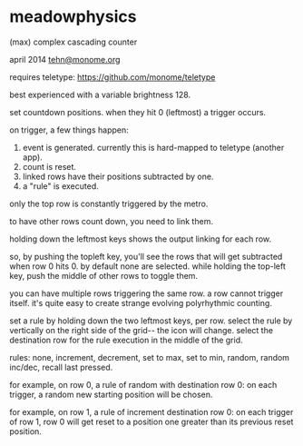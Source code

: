 meadowphysics
========

(max) complex cascading counter

april 2014 tehn@monome.org

requires teletype: https://github.com/monome/teletype

best experienced with a variable brightness 128.


set countdown positions. when they hit 0 (leftmost) a trigger occurs.

on trigger, a few things happen:

1. event is generated. currently this is hard-mapped to teletype (another app).
2. count is reset.
3. linked rows have their positions subtracted by one.
4. a "rule" is executed.

only the top row is constantly triggered by the metro.

to have other rows count down, you need to link them.

holding down the leftmost keys shows the output linking for each row.

so, by pushing the topleft key, you'll see the rows that will get subtracted when row 0 hits 0. by default none are selected. while holding the top-left key, push the middle of other rows to toggle them.

you can have multiple rows triggering the same row. a row cannot trigger itself. it's quite easy to create strange evolving polyrhythmic counting.

set a rule by holding down the two leftmost keys, per row. select the rule by vertically on the right side of the grid-- the icon will change. select the destination row for the rule execution in the middle of the grid.

rules: none, increment, decrement, set to max, set to min, random, random inc/dec, recall last pressed.

for example, on row 0, a rule of random with destination row 0: on each trigger, a random new starting position will be chosen.

for example, on row 1, a rule of increment destination row 0: on each trigger of row 1, row 0 will get reset to a position one greater than its previous reset position.
